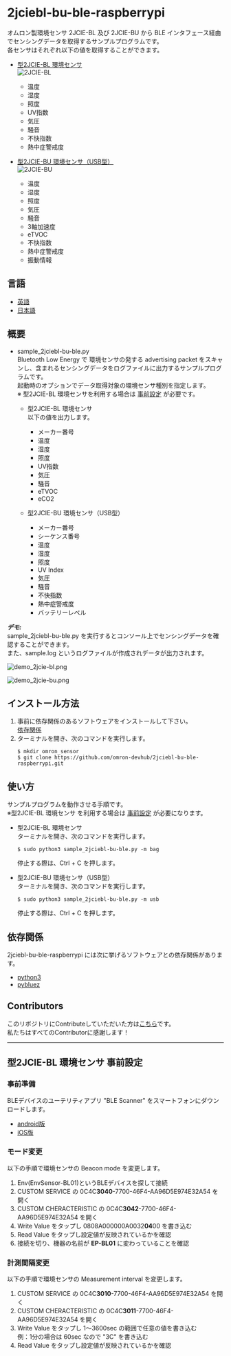 # 2jciebl-bu-ble-raspberrypi
オムロン製環境センサ 2JCIE-BL 及び 2JCIE-BU から BLE インタフェース経由でセンシングデータを取得するサンプルプログラムです。  
各センサはそれぞれ以下の値を取得することができます。  

- [型2JCIE-BL 環境センサ](https://www.omron.co.jp/ecb/product-detail?partId=73062)  
![2JCIE-BL](2JCIE-BL.jpeg)  
    - 温度
    - 湿度
    - 照度
    - UV指数
    - 気圧
    - 騒音
    - 不快指数
    - 熱中症警戒度


- [型2JCIE-BU 環境センサ（USB型）](https://www.omron.co.jp/ecb/product-detail?partId=73063)  
![2JCIE-BU](2JCIE-BU.jpg)  
    - 温度
    - 湿度
    - 照度
    - 気圧
    - 騒音
    - 3軸加速度
    - eTVOC
    - 不快指数
    - 熱中症警戒度
    - 振動情報

## 言語
- [英語](./README.md)
- [日本語](./README_ja.md)

## 概要
- sample_2jciebl-bu-ble.py  
Bluetooth Low Energy で 環境センサの発する advertising packet をスキャンし、含まれるセンシングデータをログファイルに出力するサンプルプログラムです。  
起動時のオプションでデータ取得対象の環境センサ種別を指定します。  
※ 型2JCIE-BL 環境センサを利用する場合は [事前設定](#link2) が必要です。  

    - 型2JCIE-BL 環境センサ  
    以下の値を出力します。
        - メーカー番号
        - 温度
        - 湿度
        - 照度
        - UV指数
        - 気圧
        - 騒音
        - eTVOC
        - eCO2

    - 型2JCIE-BU 環境センサ（USB型）
        - メーカー番号
        - シーケンス番号
        - 温度
        - 湿度
        - 照度
        - UV Index
        - 気圧
        - 騒音
        - 不快指数
        - 熱中症警戒度
        - バッテリーレベル

***デモ:***  
sample_2jciebl-bu-ble.py を実行するとコンソール上でセンシングデータを確認することができます。  
また、sample.log というログファイルが作成されデータが出力されます。

![demo_2jcie-bl.png](demo_2jcie-bl.png)

![demo_2jcie-bu.png](demo_2jcie-bu.png)

## インストール方法
1. 事前に依存関係のあるソフトウェアをインストールして下さい。  
    [依存関係](#link1)
2. ターミナルを開き、次のコマンドを実行します。  
    ```
    $ mkdir omron_sensor
    $ git clone https://github.com/omron-devhub/2jciebl-bu-ble-raspberrypi.git
    ```

## 使い方
サンプルプログラムを動作させる手順です。  
※型2JCIE-BL 環境センサ を利用する場合は [事前設定](#link2) が必要になります。

-  型2JCIE-BL 環境センサ  
ターミナルを開き、次のコマンドを実行します。  
    ```
    $ sudo python3 sample_2jciebl-bu-ble.py -m bag
    ```
    停止する際は、Ctrl + C を押します。

- 型2JCIE-BU 環境センサ（USB型）  
ターミナルを開き、次のコマンドを実行します。  
    ```
    $ sudo python3 sample_2jciebl-bu-ble.py -m usb
    ```
    停止する際は、Ctrl + C を押します。

## <a name="link1"></a>依存関係
2jciebl-bu-ble-raspberrypi には次に挙げるソフトウェアとの依存関係があります。
- [python3](https://www.python.org/)
- [pybluez](https://code.google.com/archive/p/pybluez/wikis/Documentation.wiki)

## Contributors
このリポジトリにContributeしていただいた方は[こちら](https://github.com/omron-devhub/2jciebl-bu-ble-raspberrypi/graphs/contributors)です。  
私たちはすべてのContributorに感謝します！

---

## <a name="link2">型2JCIE-BL 環境センサ 事前設定</a>

### 事前準備
BLEデバイスのユーテリティアプリ "BLE Scanner" をスマートフォンにダウンロードします。
- [android版](https://play.google.com/store/apps/details?id=com.macdom.ble.blescanner&hl=ja)
- [iOS版](https://itunes.apple.com/jp/app/ble-scanner-4-0/id1221763603)

### モード変更
以下の手順で環境センサの Beacon mode を変更します。
1. Env(EnvSensor-BL01)というBLEデバイスを探して接続
1. CUSTOM SERVICE の 0C4C**3040**-7700-46F4-AA96D5E974E32A54 を開く
1. CUSTOM CHERACTERISTIC の 0C4C**3042**-7700-46F4-AA96D5E974E32A54 を開く
1. Write Value をタップし 0808A000000A0032**04**00 を書き込む
1. Read Value をタップし設定値が反映されているかを確認
1. 接続を切り、機器の名前が **EP-BL01** に変わっていることを確認 

### 計測間隔変更
以下の手順で環境センサの Measurement interval を変更します。
1. CUSTOM SERVICE の 0C4C**3010**-7700-46F4-AA96D5E974E32A54 を開く
1. CUSTOM CHERACTERISTIC の 0C4C**3011**-7700-46F4-AA96D5E974E32A54 を開く
1. Write Value をタップし 1〜3600sec の範囲で任意の値を書き込む  
例：1分の場合は 60sec なので "3C" を書き込む
1. Read Value をタップし設定値が反映されているかを確認